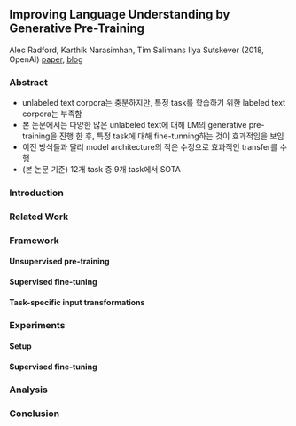 ## Improving Language Understanding by Generative Pre-Training  

Alec Radford, Karthik Narasimhan, Tim Salimans Ilya Sutskever (2018, OpenAI) [paper](https://s3-us-west-2.amazonaws.com/openai-assets/research-covers/language-unsupervised/language_understanding_paper.pdf), [blog](https://openai.com/blog/language-unsupervised/)   

### Abstract  
- unlabeled text corpora는 충분하지만, 특정 task를 학습하기 위한 labeled text corpora는 부족함  
- 본 논문에서는 다양한 많은 unlabeled text에 대해 LM의 generative pre-training을 진행 한 후, 특정 task에 대해 fine-tunning하는 것이 효과적임을 보임  
- 이전 방식들과 달리 model architecture의 작은 수정으로 효과적인 transfer를 수행  
- (본 논문 기준) 12개 task 중 9개 task에서 SOTA  

### Introduction  


### Related Work  


### Framework  
####  Unsupervised pre-training  


####  Supervised fine-tuning  


####  Task-specific input transformations  


### Experiments  
####  Setup  


####  Supervised fine-tuning  


###  Analysis  


###  Conclusion  



<!--stackedit_data:
eyJoaXN0b3J5IjpbMTg0NTUyNDU5OSwtMTc0NDE3NDU3OF19
-->